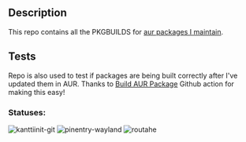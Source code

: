 ## Description

This repo contains all the PKGBUILDS for [aur packages I maintain](https://aur.archlinux.org/packages/?SeB=m&K=otahontas).

## Tests

Repo is also used to test if packages are being built correctly after I've updated them in AUR. Thanks to [Build AUR Package](https://github.com/marketplace/actions/build-aur-package) Github action for making this easy!

### Statuses:
![kanttiinit-git](https://github.com/otahontas/aur-packages/workflows/Test%20building%20kanttiinit-git%20package/badge.svg)
![pinentry-wayland](https://github.com/otahontas/aur-packages/workflows/Test%20building%20pinentry-wayland%20package/badge.svg)
![routahe](https://github.com/otahontas/aur-packages/workflows/Test%20building%20routahe%20package/badge.svg)
